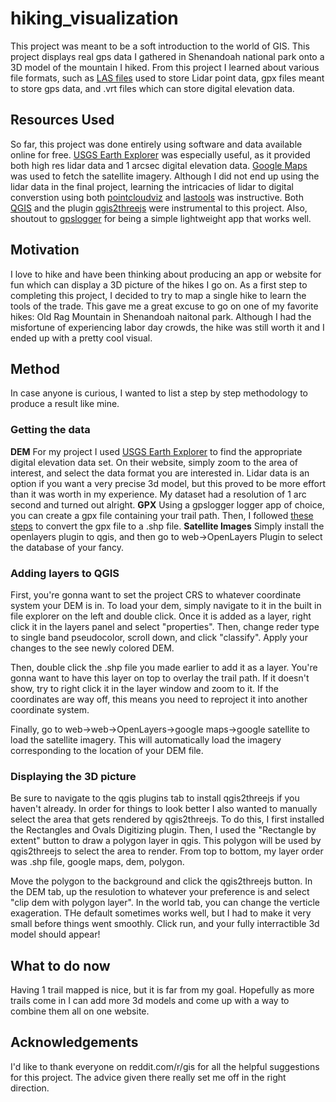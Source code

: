 # hiking_visualization
This project was meant to be a soft introduction to the world of GIS. This project displays real gps data I gathered in Shenandoah national park onto a 3D model of the mountain I hiked. From this project I learned about various file formats, such as [LAS files](http://desktop.arcgis.com/en/arcmap/10.3/manage-data/las-dataset/what-is-a-las-dataset-.htm) used to store Lidar point data, gpx files meant to store gps data, and .vrt files which can store digital elevation data. 

## Resources Used

So far, this project was done entirely using software and data available online for free. [USGS Earth Explorer](https://earthexplorer.usgs.gov/) was especially useful, as it provided both high res lidar data and 1 arcsec digital elevation data. [Google Maps](https://www.google.com/maps) was used to fetch the satellite imagery. Although I did not end up using the lidar data in the final project, learning the intricacies of lidar to digital converstion using both [pointcloudviz](http://www.pointcloudviz.com/) and [lastools](https://rapidlasso.com/lastools/) was instructive. Both [QGIS](http://www.qgis.org/en/site/) and the plugin [qgis2threejs](https://github.com/minorua/Qgis2threejs) were instrumental to this project. Also, shoutout to [gpslogger](https://play.google.com/store/apps/details?id=com.mendhak.gpslogger&hl=en) for being a simple lightweight app that works well. 

## Motivation

I love to hike and have been thinking about producing an app or website for fun which can display a 3D picture of the hikes I go on. As a first step to completing this project, I decided to try to map a single hike to learn the tools of the trade. This gave me a great excuse to go on one of my favorite hikes: Old Rag Mountain in Shenandoah naitonal park. Although I had the misfortune of experiencing labor day crowds, the hike was still worth it and I ended up with a pretty cool visual. 

## Method

In case anyone is curious, I wanted to list a step by step methodology to produce a result like mine. 

### Getting the data
**DEM**
For my project I used [USGS Earth Explorer](https://earthexplorer.usgs.gov/) to find the appropriate digital elevation data set. On their website, simply zoom to the area of interest, and select the data format you are interested in. Lidar data is an option if you want a very precise 3d model, but this proved to be more effort than it was worth in my experience. My dataset had a resolution of 1 arc second and turned out alright. 
**GPX**
Using a gpslogger logger app of choice, you can create a gpx file containing your trail path. Then, I followed [these steps](http://docs.qgis.org/2.0/en/docs/user_manual/working_with_gps/plugins_gps.html) to convert the gpx file to a .shp file. 
**Satellite Images**
Simply install the openlayers plugin to qgis, and then go to web->OpenLayers Plugin to select the database of your fancy. 

### Adding layers to QGIS
First, you're gonna want to set the project CRS to whatever coordinate system your DEM is in. To load your dem, simply navigate to it in the built in file explorer on the left and double click. Once it is added as a layer, right click it in the layers panel and select "properties". Then, change reder type to single band pseudocolor, scroll down, and click "classify". Apply your changes to the see newly colored DEM. 

Then, double click the .shp file you made earlier to add it as a layer. You're gonna want to have this layer on top to overlay the trail path. If it doesn't show, try to right click it in the layer window and zoom to it. If the coordinates are way off, this means you need to reproject it into another coordinate system. 

Finally, go to web->web->OpenLayers->google maps->google satellite to load the satellite imagery. This will  automatically load the imagery corresponding to the location of your DEM file. 

### Displaying the 3D picture

Be sure to navigate to the qgis plugins tab to install qgis2threejs if you haven't already. In order for things to look better I also wanted to manually select the area that gets rendered by qgis2threejs. To do this, I first installed the Rectangles and Ovals Digitizing plugin. Then, I used the "Rectangle by extent" button to draw a polygon layer in qgis. This polygon will be used by qgis2threejs to select the area to render. From top to bottom, my layer order was .shp file, google maps, dem, polygon. 

Move the polygon to the background and click the qgis2threejs button. In the DEM tab, up the resulotion to whatever your preference is and select "clip dem with polygon layer". In the world tab, you can change the verticle exageration. THe default sometimes works well, but I had to make it very small before things went smoothly. Click run, and your fully interractible 3d model should appear!

## What to do now

Having 1 trail mapped is nice, but it is far from my goal. Hopefully as more trails come in I can add more 3d models and come up with a way to combine them all on one website. 

## Acknowledgements 

I'd like to thank everyone on reddit.com/r/gis for all the helpful suggestions for this project. The advice given there really set me off in the right direction. 
